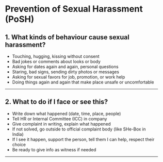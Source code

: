 # Prevention of Sexual Harassment (PoSH)

## 1. What kinds of behaviour cause sexual harassment?

- Touching, hugging, kissing without consent  
- Bad jokes or comments about looks or body  
- Asking for dates again and again, personal questions  
- Staring, bad signs, sending dirty photos or messages  
- Asking for sexual favors for job, promotion, or work help  
- Doing things again and again that make place unsafe or uncomfortable  

---

## 2. What to do if I face or see this?

- Write down what happened (date, time, place, people)  
- Tell HR or Internal Committee (ICC) in company  
- Give complaint in writing, explain what happened  
- If not solved, go outside to official complaint body (like SHe-Box in India)  
- If I see it happen, support the person, tell them I can help, respect their choice  
- Be ready to give info as witness if needed  

---

